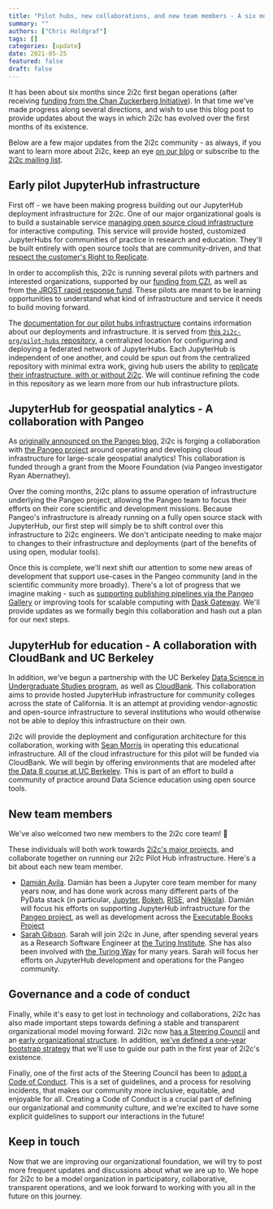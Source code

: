 ```yaml
---
title: "Pilot hubs, new collaborations, and new team members - A six month update"
summary: ""
authors: ["Chris Holdgraf"]
tags: []
categories: [update]
date: 2021-05-25
featured: false
draft: false
---
```


It has been about six months since 2i2c first began operations (after receiving [funding from the Chan Zuckerberg Initiative](../czi-core-support)).
In that time we've made progress along several directions, and wish to use this blog post to provide updates about the ways in which 2i2c has evolved over the first months of its existence.

Below are a few major updates from the 2i2c community - as always, if you want to learn more about 2i2c, keep an eye [on our blog](/posts/) or subscribe to the [2i2c mailing list](/#contact).

## Early pilot JupyterHub infrastructure

First off - we have been making progress building out our JupyterHub deployment infrastructure for 2i2c.
One of our major organizational goals is to build a sustainable service [managing open source cloud infrastructure](infrastructure/) for interactive computing.
This service will provide hosted, customized JupyterHubs for communities of practice in research and education.
They'll be built entirely with open source tools that are community-driven, and that [respect the customer's Right to Replicate](right-to-replicate/).

In order to accomplish this, 2i2c is running several pilots with partners and interested organizations, supported by our [funding from CZI](../czi-core-support), as well as from [the JROST rapid response fund](https://investinopen.org/blog/jrost-rapid-response-fund-awardees/).
These pilots are meant to be learning opportunities to understand what kind of infrastructure and service it needs to build moving forward.

The [documentation for our pilot hubs infrastructure](https://pilot-hubs.2i2c.org/en/latest/) contains information about our deployments and infrastructure.
It is served from [this `2i2c-org/pilot-hubs` repository](https://github.com/2i2c-org/pilot-hubs), a centralized location for configuring and deploying a federated network of JupyterHubs.
Each JupyterHub is independent of one another, and could be spun out from the centralized repository with minimal extra work, giving hub users the ability to [replicate their infrastructure, with or without 2i2c](/right-to-replicate).
We will continue refining the code in this repository as we learn more from our hub infrastructure pilots.

## JupyterHub for geospatial analytics - A collaboration with Pangeo

As [originally announced on the Pangeo blog](https://medium.com/pangeo/pangeo-2-0-2bedf099582d), 2i2c is forging a collaboration with [the Pangeo project](https://pangeo.io) around operating and developing cloud infrastructure for large-scale geospatial analytics!
This collaboration is funded through a grant from the Moore Foundation (via Pangeo investigator Ryan Abernathey).

Over the coming months, 2i2c plans to assume operation of infrastructure underlying the Pangeo project, allowing the Pangeo team to focus their efforts on their core scientific and development missions.
Because Pangeo's infrastructure is already running on a fully open source stack with JupyterHub, our first step will simply be to shift control over this infrastructure to 2i2c engineers.
We don't anticipate needing to make major to changes to their infrastructure and deployments (part of the benefits of using open, modular tools).

Once this is complete, we'll next shift our attention to some new areas of development that support use-cases in the Pangeo community (and in the scientific community more broadly).
There's a lot of progress that we imagine making - such as [supporting publishing pipelines via the Pangeo Gallery](https://gallery.pangeo.io) or improving tools for scalable computing with [Dask Gateway](https://gateway.dask.org/).
We'll provide updates as we formally begin this collaboration and hash out a plan for our next steps.

## JupyterHub for education - A collaboration with CloudBank and UC Berkeley

In addition, we've begun a partnership with the UC Berkeley [Data Science in Undergraduate Studies program](https://data.berkeley.edu/academics/undergraduate-programs), as well as [CloudBank](http://cloudbank.org/).
This collaboration aims to provide hosted JupyterHub infrastructure for community colleges across the state of California.
It is an attempt at providing vendor-agnostic and open-source infrastructure to several institutions who would otherwise not be able to deploy this infrastructure on their own.

2i2c will provide the deployment and configuration architecture for this collaboration, working with [Sean Morris](https://its.berkeley.edu/people/sean-morris) in operating this educational infrastructure.
All of the cloud infrastructure for this pilot will be funded via CloudBank.
We will begin by offering environments that are modeled after [the Data 8 course at UC Berkeley](https://data8.org).
This is part of an effort to build a community of practice around Data Science education using open source tools.

## New team members

We've also welcomed two new members to the 2i2c core team! 🎉

These individuals will both work towards [2i2c's major projects](/projects), and collaborate together on running our 2i2c Pilot Hub infrastructure.
Here's a bit about each new team member.

- [Damián Avila](https://github.com/damianavila). Damián has been a Jupyter core team member for many years now, and has done work across many different parts of the PyData stack (in particular, [Jupyter](https://jupyter.org), [Bokeh](http://bokeh.org/), [RISE](https://rise.readthedocs.io/), and [Nikola](https://getnikola.com/)). Damián will focus his efforts on supporting JupyterHub infrastructure for the [Pangeo project](https://pangeo.io), as well as development across the [Executable Books Project](https://executablebooks.org)
- [Sarah Gibson](https://github.com/sgibson91). Sarah will join 2i2c in June, after spending several years as a Research Software Engineer at [the Turing Institute](https://www.turing.ac.uk/). She has also been involved with [the Turing Way](https://the-turing-way.netlify.app/welcome) for many years. Sarah will focus her efforts on JupyterHub development and operations for the Pangeo community.

## Governance and a code of conduct

Finally, while it's easy to get lost in technology and collaborations, 2i2c has also made important steps towards defining a stable and transparent organizational model moving forward.
2i2c now [has a Steering Council](https://team-compass.2i2c.org/en/latest/about/structure.html#steering-council) and an [early organizational structure](https://team-compass.2i2c.org/en/latest/about/structure.html).
In addition, [we've defined a one-year bootstrap strategy](https://team-compass.2i2c.org/en/latest/about/strategy.html) that we'll use to guide our path in the first year of 2i2c's existence.

Finally, one of the first acts of the Steering Council has been to [adopt a Code of Conduct](https://team-compass.2i2c.org/en/latest/code-of-conduct/index.html).
This is a set of guidelines, and a process for resolving incidents, that makes our community more inclusive, equitable, and enjoyable for all.
Creating a Code of Conduct is a crucial part of defining our organizational and community culture, and we're excited to have some explicit guidelines to support our interactions in the future!

## Keep in touch

Now that we are improving our organizational foundation, we will try to post more frequent updates and discussions about what we are up to.
We hope for 2i2c to be a model organization in participatory, collaborative, transparent operations, and we look forward to working with you all in the future on this journey.
